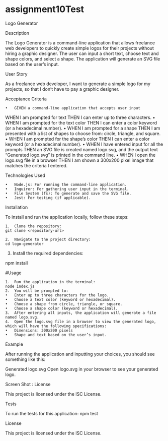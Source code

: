 # assignment10Test
Logo Generator

Description

The Logo Generator is a command-line application that allows freelance web developers to quickly create simple logos for their projects without hiring a graphic designer. The user can input a short text, choose text and shape colors, and select a shape. The application will generate an SVG file based on the user’s input.

User Story

As a freelance web developer,
I want to generate a simple logo for my projects,
so that I don’t have to pay a graphic designer.

Acceptance Criteria

	•	GIVEN a command-line application that accepts user input
WHEN I am prompted for text
THEN I can enter up to three characters.
	•	WHEN I am prompted for the text color
THEN I can enter a color keyword (or a hexadecimal number).
	•	WHEN I am prompted for a shape
THEN I am presented with a list of shapes to choose from: circle, triangle, and square.
	•	WHEN I am prompted for the shape’s color
THEN I can enter a color keyword (or a hexadecimal number).
	•	WHEN I have entered input for all the prompts
THEN an SVG file is created named logo.svg, and the output text “Generated logo.svg” is printed in the command line.
	•	WHEN I open the logo.svg file in a browser
THEN I am shown a 300x200 pixel image that matches the criteria I entered.

Technologies Used

	•	Node.js: For running the command-line application.
	•	Inquirer: For gathering user input in the terminal.
	•	File System (fs): To generate and save the SVG file.
	•	Jest: For testing (if applicable).

Installation

To install and run the application locally, follow these steps:

	1.	Clone the repository:
    git clone <repository-url>

    2.	Navigate to the project directory:
    cd logo-generator
3.	Install the required dependencies:

npm install

#Usage

	1.	Run the application in the terminal:
    node index.js
    2.	You will be prompted to:
	•	Enter up to three characters for the logo.
	•	Choose a text color (keyword or hexadecimal).
	•	Choose a shape from circle, triangle, or square.
	•	Choose a shape color (keyword or hexadecimal).
	3.	After entering all inputs, the application will generate a file named logo.svg.
	4.	Open the logo.svg file in a browser to view the generated logo, which will have the following specifications:
	•	Dimensions: 300x200 pixels
	•	Shape and text based on the user’s input.

Example

After running the application and inputting your choices, you should see something like this:

Generated logo.svg
Open logo.svg in your browser to see your generated logo.


Screen Shot :
License

This project is licensed under the ISC License.


Tests

To run the tests for this application:
npm test

License

This project is licensed under the ISC License.


